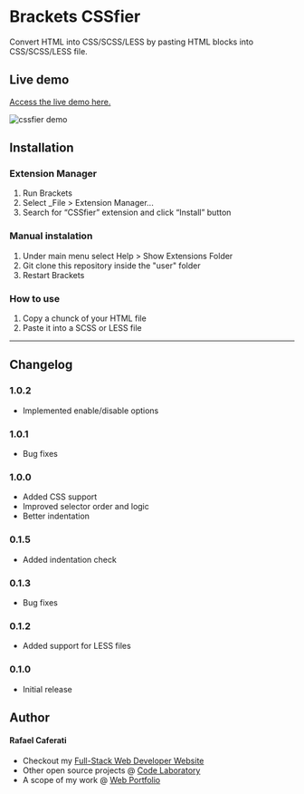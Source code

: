 Brackets CSSfier
====================

Convert HTML into CSS/SCSS/LESS by pasting HTML blocks into CSS/SCSS/LESS file.

## Live demo

[Access the live demo here.](https://caferati.me/demo/cssfier)

![cssfier demo](http://i.imgur.com/SPn8VPZ.gif)

## Installation ##

### Extension Manager
1. Run Brackets
2. Select _File > Extension Manager...
3. Search for “CSSfier” extension and click “Install” button

### Manual instalation
1. Under main menu select Help > Show Extensions Folder
2. Git clone this repository inside the "user" folder
3. Restart Brackets

### How to use
1. Copy a chunck of your HTML file
2. Paste it into a SCSS or LESS file

----------------

## Changelog ##

### 1.0.2
- Implemented enable/disable options

### 1.0.1
- Bug fixes

### 1.0.0
- Added CSS support
- Improved selector order and logic
- Better indentation

### 0.1.5
- Added indentation check

### 0.1.3
- Bug fixes

### 0.1.2
- Added support for LESS files

### 0.1.0
- Initial release

## Author
#### Rafael Caferati
+ Checkout my <a href="https://caferati.me" title="Full-Stack Web Developer, UI/UX Javascript Specialist" target="_blank">Full-Stack Web Developer Website</a>
+ Other open source projects @ <a title="Web Software Developer Code Laboratory" target="_blank" href="https://caferati.me/labs">Code Laboratory</a>
+ A scope of my work @ <a title="Web Software Developer Portfolio" target="_blank" href="https://caferati.me/portfolio">Web Portfolio</a>
